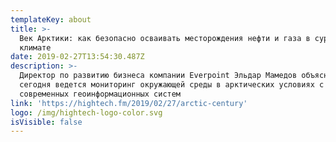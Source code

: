 ```yaml
---
templateKey: about
title: >-
  Век Арктики: как безопасно осваивать месторождения нефти и газа в суровом
  климате
date: 2019-02-27T13:54:30.487Z
description: >-
  Директор по развитию бизнеса компании Everpoint Эльдар Мамедов объясняет, как
  сегодня ведется мониторинг окружающей среды в арктических условиях с помощью
  современных геоинформационных систем
link: 'https://hightech.fm/2019/02/27/arctic-century'
logo: /img/hightech-logo-color.svg
isVisible: false
---
```


